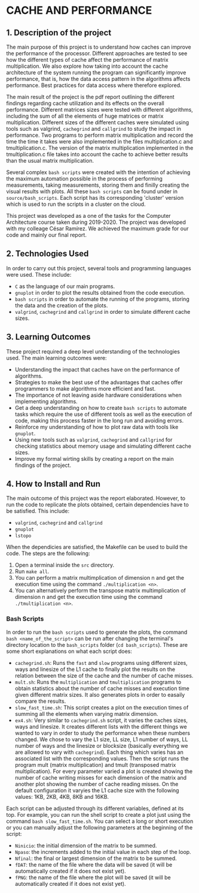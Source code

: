 # CACHE AND PERFORMANCE

## 1. Description of the project

The main purpose of this project is to understand how caches can improve the performance of the processor. Different approaches are tested to see how the different types of cache affect the performance of matrix multiplication. We also explore how taking into account the cache architecture of the system running the program can significantly improve performance, that is, how the data access pattern in the algorithms affects performance. Best practices for data access where therefore explored.

The main result of the project is the pdf report outlining the different findings regarding cache utilization and its effects on the overall performance. Different matrices sizes were tested with different algorithms, including the sum of all the elements of huge matrices or matrix multiplication. Different sizes of the different caches were simulated using tools such as valgrind, `cachegrind` and `callgrind` to study the impact in performance. Two programs to perform matrix multiplication and record the time the time it takes were also implemented in the files multiplication.c and tmultiplication.c. The version of the matrix multiplication implemented in the tmultiplication.c file takes into account the cache to achieve better results than the usual matrix multiplication.

Several complex `bash scripts` were created with the intention of achieving the maximum automation possible in the process of performing measurements, taking measurements, storing them and finilly creating the visual results with plots. All these `bash scripts` can be found under in `source/bash_scripts`. Each script has its corresponding 'cluster' version which is used to run the scripts in a cluster on the cloud. 

This project was developed as a one of the tasks for the Computer Architecture course taken during 2019-2020. The project was developed with my colleage César Ramírez. We achieved the maximum grade for our code and mainly our final report. 





## 2. Technologies Used

In order to carry out this project, several tools and programming languages were used. These include:
- `C` as the language of our main programs.
- `gnuplot` in order to plot the results obtained from the code execution.
- `bash scripts` in order to automate the running of the programs, storing the data and the creation of the plots.
- `valgrind`, `cachegrind` and `callgrind` in order to simulate different cache sizes.



## 3. Learning Outcomes

These project required a deep level understanding of the technologies used. The main learning outcomes were:
- Understanding the impact that caches have on the performance of algorithms.
- Strategies to make the best use of the advantages that caches offer programmers to make algorithms more efficient and fast.
- The importance of not leaving aside hardware considerations when implementing algorithms.
- Get a deep understanding on how to create `bash scripts` to automate tasks which require the use of different tools as well as the execution of code, making this process faster in the long run and avoiding errors.
- Reinforce my understanding of how to plot raw data with tools like `gnuplot`.
- Using new tools such as `valgrind`, `cachegrind` and `callgrind` for checking statistics about memory usage and simulating different cache sizes.
- Improve my formal wirting skills by creating a report on the main findings of the project.


## 4. How to Install and Run
The main outcome of this project was the report elaborated. However, to run the code to replicate the plots obtained, certain dependencies have to be satisfied. This include:
- `valgrind`, `cachegrind` and `callgrind`
- `gnuplot`
- `lstopo`

When the dependicies are satisfied, the Makefile can be used to build the code. The steps are the following:
1. Open a terminal inside the `src` directory.
2. Run `make all`.
3. You can perform a matrix multimplication of dimension n and get the execution time using the command `./multiplication <n>`.
4. You can alternatively perform the transpose matrix multimplication of dimension n and get the execution time using the command `./tmultiplication <n>`.

### Bash Scripts
In order to run the `bash scripts` used to generate the plots, the command `bash <name_of_the_script>` can be run after changing the terminal's directory location to the `bash_scripts` folder (`cd bash_scripts`). These are some short explanations on what each script does:
- `cachegrind.sh`: Runs the `fast` and `slow` programs using different sizes, ways and linesize of the L1 cache to finally plot the results on the relation between the size of the cache and the number of cache misses.
- `mult.sh`: Runs the `multiplication` and `tmultiplication` programs to obtain statistics about the number of cache misses and execution time given different matrix sizes. It also generates plots in order to easaily compare the results.
- `slow_fast_time.sh`: This script creates a plot on the execution times of summing all the elements when varying matrix dimension.
- `ex4.sh`: Very similar to `cachegrind.sh` script, it varies the caches sizes, ways and linesize. It creates different lists with the different things we wanted to vary in order to study the performance when these numbers changed. We chose to vary the L1 size, LL size, L1 number of ways, LL number of ways and the linesize or blocksize (basically everything we are allowed to vary with `cachegrind`). Each thing which varies has an associated list with the corresponding values. Then the script runs the program mult (matrix multiplication) and tmult (transposed matrix multiplication). For every parameter varied a plot is created showing the number of cache writing misses for each dimension of the matrix and another plot showing the number of cache reading misses. On the default configuration it varyies the L1 cache size with the following values: 1KB, 2KB, 4KB, 8KB and 16KB. 


Each script can be adjusted through its different variables, defined at its top. For example, you can run the shell script to create a plot just using the command `bash slow_fast_time.sh`. You can select a long or short execution or you can manually adjust the following parameters at the beginning of the script:
- `Ninicio`: the initial dimension of the matrix to be summed.
- `Npaso`: the increments added to the initial value in each step of the loop.
- `Nfinal`: the final or largest dimension of the matrix to be summed.
- `fDAT`: the name of the file where the data will be saved (it will be automatically created if it does not exist yet).
- `fPNG`: the name of the file where the plot will be saved (it will be automatically created if it does not exist yet).





